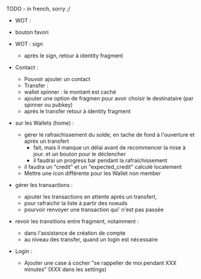 TODO - in french, sorry ;/

 - WOT :
  * bouton favori

 - WOT : sign
   * après le sign, retour à identity fragment

 - Contact :
   * Pouvoir ajouter un contact

   - Transfer :
    - wallet spinner : le montant est caché
    - ajouter une option de fragmen pour avoir choisir le destinataire (par spinner ou pubkey)
    - après le transfer retour à identity fragment

- sur les Wallets (home) :
   * gérer le rafraichissement du solde, en tache de fond à l'ouverture et après un transfert
     - fait, mais il manque un délai avant de recommencer la mise à jour. et un bouton pour le déclencher
     - il faudrai un progress bar pendant la rafraichissement
   * il faudra un "credit" et un "expected_credit" calculé localement
   * Mettre une icon différente pour les Wallet non member

- gérer les transactions :
    * ajouter les transactions en attente après un transfert,
    * pour rafraichir la liste à partir des noeuds
    * pourvoir renvoyer une transaction qui' n'est pas passée

- revoir les transitions entre fragment, notamment :
  * dans l'assistance de création de compte
  * au niveau des transfer, quand un login est nécessaire

- Login :
   * Ajouter une case à cocher "se rappeller de moi pendant XXX minutes" (XXX dans les settings)
